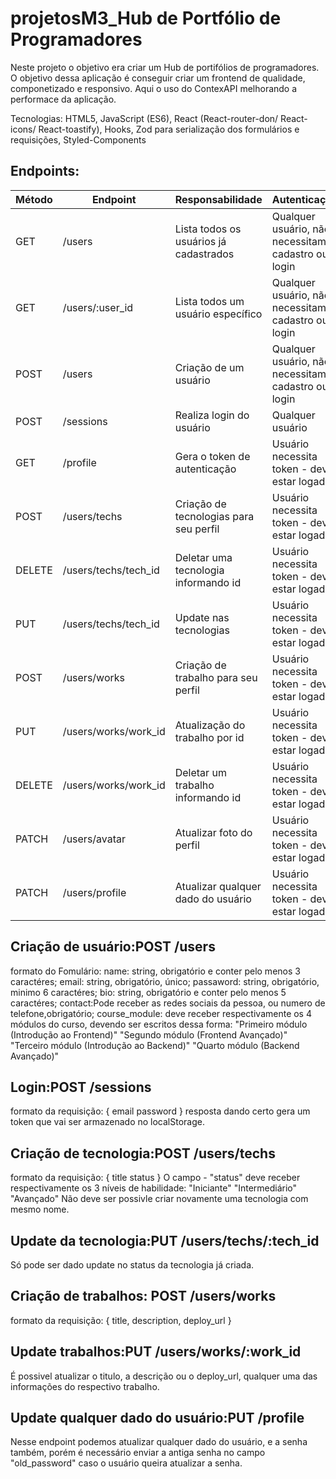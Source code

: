 # projetosM3_Hub de Portfólio de Programadores

Neste projeto o objetivo era criar um Hub de portifólios de programadores. O objetivo dessa aplicação é conseguir criar um frontend de qualidade, componetizado e responsivo.
Aqui o uso do ContexAPI melhorando a performace da aplicação.

Tecnologias: HTML5, JavaScript (ES6), React (React-router-don/ React-icons/ React-toastify), Hooks, Zod para serialização dos formulários e requisições, Styled-Components

## Endpoints:
| Método | Endpoint                   | Responsabilidade                                  | Autenticação                                       |
| ------ | -------------------------- | ------------------------------------------------- | -------------------------------------------------- |
| GET    | /users                     | Lista todos os usuários já cadastrados            | Qualquer usuário, não necessitam cadastro ou login |
| GET    | /users/:user_id            | Lista todos um usuário específico                 | Qualquer usuário, não necessitam cadastro ou login |
| POST   | /users                     | Criação de um usuário                             | Qualquer usuário, não necessitam cadastro ou login |
| POST   | /sessions                  | Realiza login do usuário                          | Qualquer usuário                                   |
| GET    | /profile                   | Gera o token de autenticação                      | Usuário necessita token - deve estar logado        |
| POST   | /users/techs               | Criação de tecnologias para seu perfil            | Usuário necessita token - deve estar logado        |
| DELETE | /users/techs/tech_id       | Deletar uma tecnologia informando id              | Usuário necessita token - deve estar logado        |
| PUT    | /users/techs/tech_id       | Update nas tecnologias                            | Usuário necessita token - deve estar logado        |
| POST   | /users/works               | Criação de trabalho para seu perfil               | Usuário necessita token - deve estar logado        |
| PUT    | /users/works/work_id       | Atualização do trabalho por id                    | Usuário necessita token - deve estar logado        |
| DELETE | /users/works/work_id       | Deletar um trabalho informando id                 | Usuário necessita token - deve estar logado        |
| PATCH  | /users/avatar              | Atualizar foto do perfil                          | Usuário necessita token - deve estar logado        |
| PATCH  | /users/profile             | Atualizar qualquer dado do usuário                | Usuário necessita token - deve estar logado        |

## Criação de usuário:POST /users
formato do Fomulário:
name: string, obrigatório e conter pelo menos 3 caractéres;
email: string, obrigatório, único;
passaword: string, obrigatório, minimo 6 caractéres;
bio: string, obrigatório e conter pelo menos 5 caractéres;
contact:Pode receber as redes sociais da pessoa, ou numero de telefone,obrigatório;
course_module: deve receber respectivamente os 4 módulos do curso, devendo ser escritos dessa forma:
"Primeiro módulo (Introdução ao Frontend)"
"Segundo módulo (Frontend Avançado)"
"Terceiro módulo (Introdução ao Backend)"
"Quarto módulo (Backend Avançado)"

## Login:POST /sessions
formato da requisição:
{
email
password
}
 resposta dando certo gera um token que vai ser armazenado no localStorage.
 
## Criação de tecnologia:POST /users/techs
formato da requisição:
{
title
status
}
O campo - "status" deve receber respectivamente os 3 níveis de habilidade:
"Iniciante"
"Intermediário"
"Avançado"
Não deve ser possivle criar novamente uma tecnologia com mesmo nome.

## Update da tecnologia:PUT /users/techs/:tech_id
Só pode ser dado update no status da tecnologia já criada.

## Criação de trabalhos: POST /users/works
formato da requisição:
{
title,
description,
deploy_url
}

## Update trabalhos:PUT /users/works/:work_id 
 É possivel atualizar o titulo, a descrição ou o deploy_url, qualquer uma das informações do respectivo trabalho.

## Update qualquer dado do usuário:PUT /profile
Nesse endpoint podemos atualizar qualquer dado do usuário, e a senha também, porém é necessário enviar a antiga senha no campo "old_password" caso o usuário queira atualizar a senha.
